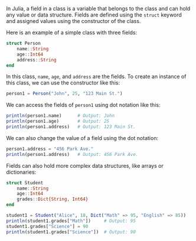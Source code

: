 In Julia, a field in a class is a variable that belongs to the class and can hold any value or data structure. Fields are defined using the `struct` keyword and assigned values using the constructor of the class.

Here is an example of a simple class with three fields:

```julia
struct Person
    name::String
    age::Int64
    address::String
end
```

In this class, `name`, `age`, and `address` are the fields. To create an instance of this class, we can use the constructor like this:

```julia
person1 = Person("John", 25, "123 Main St.")
```

We can access the fields of `person1` using dot notation like this:

```julia
println(person1.name)      # Output: John
println(person1.age)       # Output: 25
println(person1.address)   # Output: 123 Main St.
```

We can also change the value of a field using the dot notation:

```julia
person1.address = "456 Park Ave."
println(person1.address)   # Output: 456 Park Ave.
```

Fields can also hold more complex data structures, like arrays or dictionaries:

```julia
struct Student
    name::String
    age::Int64
    grades::Dict{String, Int64}
end

student1 = Student("Alice", 18, Dict("Math" => 95, "English" => 85))
println(student1.grades["Math"])     # Output: 95
student1.grades["Science"] = 90
println(student1.grades["Science"])  # Output: 90
```